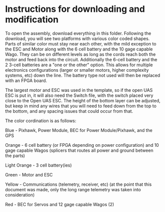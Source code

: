 # Instructions for downloading and modification

To open the assembly, download everything in this folder. Following the download, you will see two platforms with various color coded shapes. Parts of similar color must stay near each other, with the mild exception to the ESC and Motor along with the 6 cell battery and the 10 gage capable Wago. They can be on different levels as long as the cords reach both the motor and feed back into the circuit. Additionally the 6-cell battery and the 2 3-cell batteries are a "one or the other" option. This allows for multiple electronics configurations (larger or smaller motors, higher complexity systems, etc) down the line. The battery type not used will then be replaced with an FPGA board. 

The largest motor and ESC was used in the template, so if the open UAS ESC is put in, it will also need the Switch file, with the switch placed very close to the Open UAS ESC. The height of the bottom layer can be adjusted, but keep in mind any wires that you will need to feed down from the top to the bottom, and any spacing issues that could occur from that.

The color cordination is as follows: 

Blue - Pixhawk, Power Module, BEC for Power Module/Pixhawk, and the GPS

Orange - 6 cell battery (or FPGA depending on power configuration) and 10 gage capable Wagos (splicers that routes all power and ground between the parts)

Light Orange - 3 cell battery(ies)

Green - Motor and ESC

Yellow - Communications (telemetry, receiver, etc) (at the point that this document was made, only the long range telemetry was taken into consideration)

Red - BEC for Servos and 12 gage capable Wagos (2)
